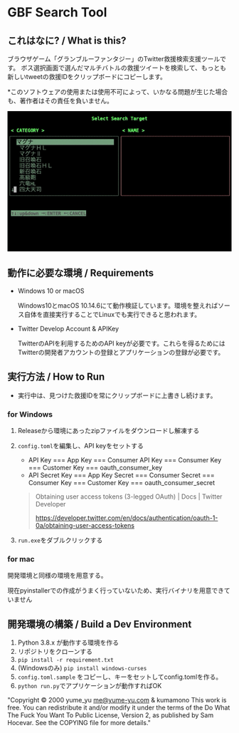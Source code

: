 # GBF Search Tool

## これはなに? / What is this?
ブラウザゲーム「グランブルーファンタジー」のTwitter救援検索支援ツールです。
ボス選択画面で選んだマルチバトルの救援ツイートを検索して、もっとも新しいtweetの救援IDをクリップボードにコピーします。

*このソフトウェアの使用または使用不可によって、いかなる問題が生じた場合も、著作者はその責任を負いません。

![exsample](doc/exsample.gif)

## 動作に必要な環境 / Requirements
* Windows 10 or macOS

    Windows10とmacOS 10.14.6にて動作検証しています。環境を整えればソース自体を直接実行することでLinuxでも実行できると思われます。
* Twitter Develop Account & APIKey

    TwitterのAPIを利用するためのAPI keyが必要です。これらを得るためにはTwitterの開発者アカウントの登録とアプリケーションの登録が必要です。

## 実行方法 / How to Run
* 実行中は、見つけた救援IDを常にクリップボードに上書きし続けます。

### for Windows
1. Releaseから環境にあったzipファイルをダウンロードし解凍する
1. `config.toml`を編集し、API keyをセットする
    * API Key === App Key === Consumer API Key === Consumer Key === Customer Key === oauth_consumer_key
    * API Secret Key === App Key Secret === Consumer Secret === Consumer Key === Customer Key === oauth_consumer_secret
    > Obtaining user access tokens (3-legged OAuth) | Docs | Twitter Developer
    >
    > https://developer.twitter.com/en/docs/authentication/oauth-1-0a/obtaining-user-access-tokens

1. `run.exe`をダブルクリックする

### for mac
開発環境と同様の環境を用意する。

現在pyinstallerでの作成がうまく行っていないため、実行バイナリを用意できていません


## 開発環境の構築 / Build a Dev Environment

1. Python 3.8.x が動作する環境を作る
1. リポジトリをクローンする
1. `pip install -r requirement.txt`
1. (Windowsのみ) `pip install windows-curses`
1. `config.toml.sample` をコピーし、キーをセットしてconfig.tomlを作る。
1. `python run.py`でアプリケーションが動作すればOK

"Copyright © 2000 yume_yu me@yume-yu.com & kumamono This work is free. You can redistribute it and/or modify it under the terms of the Do What The Fuck You Want To Public License, Version 2, as published by Sam Hocevar. See the COPYING file for more details."
